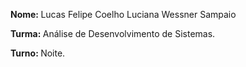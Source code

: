 <strong> Nome: </strong> Lucas Felipe Coelho
                         Luciana Wessner Sampaio
      
<strong> Turma: </strong>  Análise de Desenvolvimento de Sistemas. <br>

<strong>Turno: </strong> Noite.
